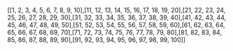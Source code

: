 [[1, 2, 3, 4, 5, 6, 7, 8, 9, 10],[11, 12, 13, 14, 15, 16, 17, 18, 19, 20],[21, 22, 23, 24, 25, 26, 27, 28, 29, 30],[31, 32, 33, 34, 35, 36, 37, 38, 39, 40],[41, 42, 43, 44, 45, 46, 47, 48, 49, 50],[51, 52, 53, 54, 55, 56, 57, 58, 59, 60],[61, 62, 63, 64, 65, 66, 67, 68, 69, 70],[71, 72, 73, 74, 75, 76, 77, 78, 79, 80],[81, 82, 83, 84, 85, 86, 87, 88, 89, 90],[91, 92, 93, 94, 95, 96, 97, 98, 99, 100]]
